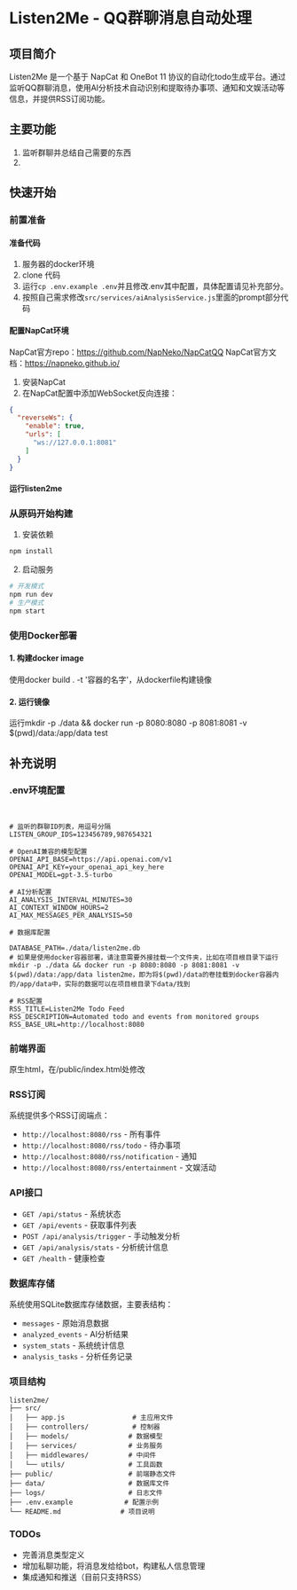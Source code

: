 # Listen2Me - QQ群聊消息自动处理

## 项目简介

Listen2Me 是一个基于 NapCat 和 OneBot 11 协议的自动化todo生成平台。通过监听QQ群聊消息，使用AI分析技术自动识别和提取待办事项、通知和文娱活动等信息，并提供RSS订阅功能。

## 主要功能
1. 监听群聊并总结自己需要的东西
2. 


## 快速开始
### 前置准备
#### 准备代码
1. 服务器的docker环境
2. clone 代码
3. 运行`cp .env.example .env`并且修改.env其中配置，具体配置请见补充部分。
4. 按照自己需求修改`src/services/aiAnalysisService.js`里面的prompt部分代码

#### 配置NapCat环境
NapCat官方repo：https://github.com/NapNeko/NapCatQQ
NapCat官方文档：https://napneko.github.io/

1. 安装NapCat
2. 在NapCat配置中添加WebSocket反向连接：
```json
{
  "reverseWs": {
    "enable": true,
    "urls": [
      "ws://127.0.0.1:8081"
    ]
  }
}
```

#### 运行listen2me

### 从原码开始构建

1. 安装依赖

```bash
npm install
```



2. 启动服务

```bash
# 开发模式
npm run dev
# 生产模式
npm start
```
### 使用Docker部署
#### 1. 构建docker image
使用docker build . -t '容器的名字'，从dockerfile构建镜像

#### 2. 运行镜像
运行mkdir -p ./data && docker run -p 8080:8080 -p 8081:8081 -v $(pwd)/data:/app/data test







## 补充说明

### .env环境配置

```env


# 监听的群聊ID列表，用逗号分隔
LISTEN_GROUP_IDS=123456789,987654321

# OpenAI兼容的模型配置
OPENAI_API_BASE=https://api.openai.com/v1
OPENAI_API_KEY=your_openai_api_key_here
OPENAI_MODEL=gpt-3.5-turbo

# AI分析配置
AI_ANALYSIS_INTERVAL_MINUTES=30
AI_CONTEXT_WINDOW_HOURS=2
AI_MAX_MESSAGES_PER_ANALYSIS=50

# 数据库配置

DATABASE_PATH=./data/listen2me.db
# 如果是使用docker容器部署，请注意需要外接挂载一个文件夹，比如在项目根目录下运行 mkdir -p ./data && docker run -p 8080:8080 -p 8081:8081 -v $(pwd)/data:/app/data listen2me，即为将$(pwd)/data的卷挂载到docker容器内的/app/data中，实际的数据可以在项目根目录下data/找到

# RSS配置
RSS_TITLE=Listen2Me Todo Feed
RSS_DESCRIPTION=Automated todo and events from monitored groups
RSS_BASE_URL=http://localhost:8080
```

### 前端界面
原生html，在/public/index.html处修改
### RSS订阅

系统提供多个RSS订阅端点：
- `http://localhost:8080/rss` - 所有事件
- `http://localhost:8080/rss/todo` - 待办事项
- `http://localhost:8080/rss/notification` - 通知
- `http://localhost:8080/rss/entertainment` - 文娱活动

### API接口

- `GET /api/status` - 系统状态
- `GET /api/events` - 获取事件列表
- `POST /api/analysis/trigger` - 手动触发分析
- `GET /api/analysis/stats` - 分析统计信息
- `GET /health` - 健康检查



### 数据库存储
系统使用SQLite数据库存储数据，主要表结构：

- `messages` - 原始消息数据
- `analyzed_events` - AI分析结果
- `system_stats` - 系统统计信息
- `analysis_tasks` - 分析任务记录
### 项目结构

```
listen2me/
├── src/
│   ├── app.js                 # 主应用文件
│   ├── controllers/           # 控制器
│   ├── models/               # 数据模型
│   ├── services/             # 业务服务
│   ├── middlewares/          # 中间件
│   └── utils/                # 工具函数
├── public/                   # 前端静态文件
├── data/                     # 数据库文件
├── logs/                     # 日志文件
├── .env.example             # 配置示例
└── README.md               # 项目说明
```

### TODOs
- 完善消息类型定义
- 增加私聊功能，将消息发给给bot，构建私人信息管理
- 集成通知和推送（目前只支持RSS）
